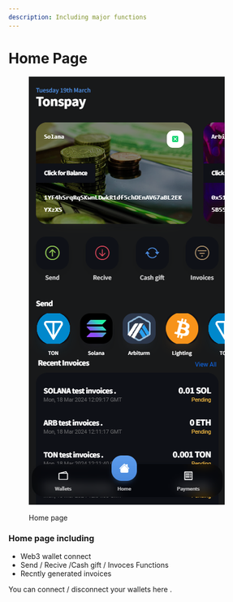 ```yaml
---
description: Including major functions
---
```


# Home Page

<figure><img src="../../.gitbook/assets/image (6) (1).png" alt=""><figcaption><p>Home page</p></figcaption></figure>

### Home page including&#x20;

* Web3 wallet connect&#x20;
* Send / Recive /Cash gift / Invoces Functions
* Recntly generated invoices



You can connect / disconnect your wallets here .
